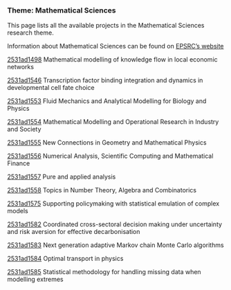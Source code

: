 ### Theme: Mathematical Sciences

This page lists all the available projects in the Mathematical Sciences research theme.

Information about Mathematical Sciences can be found on [EPSRC’s website](https://www.ukri.org/what-we-offer/browse-our-areas-of-investment-and-support/mathematical-sciences-theme/)

[2531ad1498](../projects/2531ad1498.md) Mathematical modelling of knowledge flow in local economic networks

[2531ad1546](../projects/2531ad1546.md) Transcription factor binding integration and dynamics in developmental cell fate choice

[2531ad1553](../projects/2531ad1553.md) Fluid Mechanics and Analytical Modelling for Biology and Physics

[2531ad1554](../projects/2531ad1554.md) Mathematical Modelling and Operational Research in Industry and Society

[2531ad1555](../projects/2531ad1555.md) New Connections in Geometry and Mathematical Physics

[2531ad1556](../projects/2531ad1556.md) Numerical Analysis, Scientific Computing and Mathematical Finance

[2531ad1557](../projects/2531ad1557.md) Pure and applied analysis

[2531ad1558](../projects/2531ad1558.md) Topics in Number Theory, Algebra and Combinatorics

[2531ad1575](../projects/2531ad1575.md) Supporting policymaking with statistical emulation of complex models

[2531ad1582](../projects/2531ad1582.md) Coordinated cross-sectoral decision making under uncertainty and risk aversion for effective decarbonisation

[2531ad1583](../projects/2531ad1583.md) Next generation adaptive Markov chain Monte Carlo algorithms

[2531ad1584](../projects/2531ad1584.md) Optimal transport in physics

[2531ad1585](../projects/2531ad1585.md) Statistical methodology for handling missing data when modelling extremes

